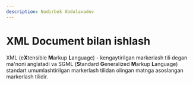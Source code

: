 ```yaml
---
description: Nodirbek Abdulaxadov
---
```


# XML Document bilan ishlash

XML (e**X**tensible **M**arkup **L**anguage) - kengaytirilgan markerlash tili degan ma'noni anglatadi va  SGML (**S**tandard **G**eneralized **M**arkup **L**anguage) standart umumlashtirilgan markerlash tilidan olingan matnga asoslangan markerlash tilidir. 
